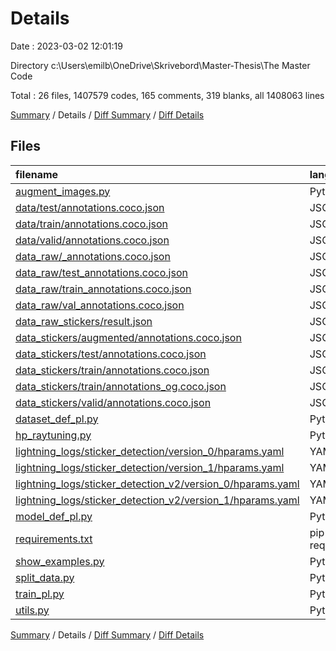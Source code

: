 # Details

Date : 2023-03-02 12:01:19

Directory c:\\Users\\emilb\\OneDrive\\Skrivebord\\Master-Thesis\\The Master Code

Total : 26 files,  1407579 codes, 165 comments, 319 blanks, all 1408063 lines

[Summary](results.md) / Details / [Diff Summary](diff.md) / [Diff Details](diff-details.md)

## Files
| filename | language | code | comment | blank | total |
| :--- | :--- | ---: | ---: | ---: | ---: |
| [augment_images.py](/augment_images.py) | Python | 97 | 40 | 41 | 178 |
| [data/test/annotations.coco.json](/data/test/annotations.coco.json) | JSON | 28,574 | 0 | 0 | 28,574 |
| [data/train/annotations.coco.json](/data/train/annotations.coco.json) | JSON | 1,496 | 0 | 0 | 1,496 |
| [data/valid/annotations.coco.json](/data/valid/annotations.coco.json) | JSON | 1,292 | 0 | 0 | 1,292 |
| [data_raw/_annotations.coco.json](/data_raw/_annotations.coco.json) | JSON | 31,221 | 0 | 0 | 31,221 |
| [data_raw/test_annotations.coco.json](/data_raw/test_annotations.coco.json) | JSON | 1 | 0 | 0 | 1 |
| [data_raw/train_annotations.coco.json](/data_raw/train_annotations.coco.json) | JSON | 1 | 0 | 0 | 1 |
| [data_raw/val_annotations.coco.json](/data_raw/val_annotations.coco.json) | JSON | 1 | 0 | 0 | 1 |
| [data_raw_stickers/result.json](/data_raw_stickers/result.json) | JSON | 193,272 | 0 | 0 | 193,272 |
| [data_stickers/augmented/annotations.coco.json](/data_stickers/augmented/annotations.coco.json) | JSON | 273,678 | 0 | 0 | 273,678 |
| [data_stickers/test/annotations.coco.json](/data_stickers/test/annotations.coco.json) | JSON | 20,184 | 0 | 0 | 20,184 |
| [data_stickers/train/annotations.coco.json](/data_stickers/train/annotations.coco.json) | JSON | 684,176 | 0 | 0 | 684,176 |
| [data_stickers/train/annotations_og.coco.json](/data_stickers/train/annotations_og.coco.json) | JSON | 136,848 | 0 | 0 | 136,848 |
| [data_stickers/valid/annotations.coco.json](/data_stickers/valid/annotations.coco.json) | JSON | 36,264 | 0 | 0 | 36,264 |
| [dataset_def_pl.py](/dataset_def_pl.py) | Python | 81 | 5 | 51 | 137 |
| [hp_raytuning.py](/hp_raytuning.py) | Python | 64 | 62 | 39 | 165 |
| [lightning_logs/sticker_detection/version_0/hparams.yaml](/lightning_logs/sticker_detection/version_0/hparams.yaml) | YAML | 9 | 0 | 1 | 10 |
| [lightning_logs/sticker_detection/version_1/hparams.yaml](/lightning_logs/sticker_detection/version_1/hparams.yaml) | YAML | 9 | 0 | 1 | 10 |
| [lightning_logs/sticker_detection_v2/version_0/hparams.yaml](/lightning_logs/sticker_detection_v2/version_0/hparams.yaml) | YAML | 9 | 0 | 1 | 10 |
| [lightning_logs/sticker_detection_v2/version_1/hparams.yaml](/lightning_logs/sticker_detection_v2/version_1/hparams.yaml) | YAML | 9 | 0 | 1 | 10 |
| [model_def_pl.py](/model_def_pl.py) | Python | 67 | 7 | 56 | 130 |
| [requirements.txt](/requirements.txt) | pip requirements | 8 | 0 | 1 | 9 |
| [show_examples.py](/show_examples.py) | Python | 23 | 0 | 14 | 37 |
| [split_data.py](/split_data.py) | Python | 64 | 14 | 32 | 110 |
| [train_pl.py](/train_pl.py) | Python | 40 | 4 | 22 | 66 |
| [utils.py](/utils.py) | Python | 91 | 33 | 59 | 183 |

[Summary](results.md) / Details / [Diff Summary](diff.md) / [Diff Details](diff-details.md)